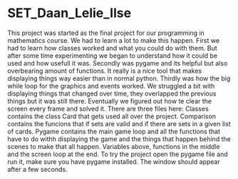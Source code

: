 # SET_Daan_Lelie_Ilse
This project was started as the final project for our programming in mathematics course.
We had to learn a lot to make this happen. First we had to learn how classes worked and what you could do with them. But after some time experimenting we began to understand how it could be used and how usefull it was. Secondly was pygame and its helpful but also overbearing amount of functions. It really is a nice tool that makes displaying things way easier than in normal python. Thirdly was how the big while loop for the graphics and events worked. We struggled a bit with displaying things that changed over time, they overlapped the previous things but it was still there. Eventually we figured out how te clear the screen every frame and solved it.
There are three files here: Classes contains the class Card that gets used all over the project. Comparison contains the funcions that if sets are valid and if there are sets in a given list of cards. Pygame contains the main game loop and all the functions that have to do withh displaying the game and the things that happen behind the scenes to make that all happen. Variables above, functions in the middle and the screen loop at the end.
To try the project open the pygame file and run it, make sure you have pygame installed. The window should appear after a few seconds.